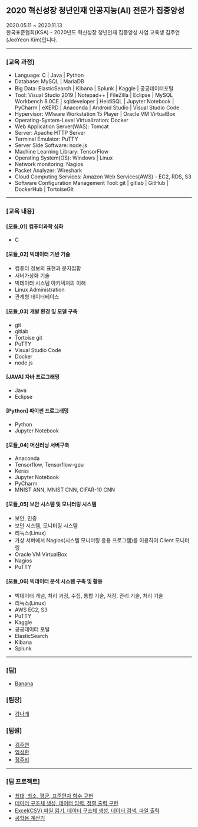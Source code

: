 ## 2020 혁신성장 청년인재 인공지능(AI) 전문가 집중양성
2020.05.11 ~ 2020.11.13 <br>
한국표준협회(KSA) - 2020년도 혁신성장 청년인재 집중양성 사업 교육생 김주연(JooYeon Kim)입니다. <br>
<hr>
<h3>[교육 과정]</h3>
<ul>
  <li> Language: C | Java | Python </li>
  <li> Database: MySQL | MariaDB</li>
  <li> Big Data: ElasticSearch | Kibana | Splunk | Kaggle | 공공데이터포털</li>
  <li> Tool: Visual Studio 2019 | Notepad++ | FileZilla | Eclipse | MySQL Workbench 8.0CE | sqldeveloper | HeidiSQL | Jupyter Notebook | PyCharm | eXERD | Anaconda | Android Studio | Visual Studio Code  </li>
  <li> Hypervisor: VMware Workstation 15 Player | Oracle VM VirtualBox </li>
  <li> Operating-System-Level Virtualization: Docker </li>
  <li> Web Application Server(WAS): Tomcat </li>
  <li> Server: Apache HTTP Server </li>
  <li> Terminal Emulator: PuTTY</li>
  <li> Server Side Software: node.js </li>
  <li> Machine Learning Library: TensorFlow </li>
  <li> Operating System(OS): Windows | Linux </li>
  <li> Network monitoring: Nagios </li>
  <li> Packet Analyzer: Wireshark </li>
  <li> Cloud Computing Services: Amazon Web Services(AWS) - EC2, RDS, S3 </li>
  <li> Software Configuration Management Tool: git | gitlab | GitHub | DockerHub | TortoiseGit </li>
  </ul>
  <hr>
  
  <h3>[교육 내용]</h3>
  <h4>[모듈_01] 컴퓨터과학 심화</h4>
  <ul>
  <li>C</li>
  </ul>
  
  <h4>[모듈_02] 빅데이터 기반 기술</h4>
  <ul> 
  <li>컴퓨터 정보의 표현과 문자집합</li>
  <li>서버가상화 기술</li>
  <li>빅데이터 시스템 아키텍처의 이해</li>
  <li>Linux Administration</li>
  <li>관계형 데이터베이스</li>
  </ul>
  
  <h4>[모듈_03] 개발 환경 및 모델 구축 </h4>
  <ul>
  <li>git</li>
  <li>gitlab</li>
  <li>Tortoise git</li>
  <li>PuTTY</li>
  <li>Visual Studio Code</li>
  <li>Docker</li>
  <li>node.js</li>
  </ul>
  
  <h4>[JAVA] 자바 프로그래밍 </h4>
  <ul>
  <li>Java</li>
  <li>Eclipse</li>
  </ul>
  
  <h4>[Python] 파이썬 프로그래밍 </h4>
  <ul>
  <li>Python</li>
  <li>Jupyter Notebook</li>
  </ul>
  
  <h4>[모듈_04] 머신러닝 서버구축 </h4>
  <ul>
  <li>Anaconda</li>
  <li>Tensorflow, Tensorflow-gpu</li>
  <li>Keras</li>
  <li>Jupyter Notebook</li>
  <li>PyCharm</li>
  <li>MNIST ANN, MNIST CNN, CIFAR-10 CNN</li>
  </ul>
  
  <h4>[모듈_05] 보안 시스템 및 모니터링 시스템 </h4>
  <ul>
  <li>보안, 인증</li>
  <li>보안 시스템, 모니터링 시스템</li>
  <li>리눅스(Linux)</li>
  <li>가상 서버에서 Nagios(시스템 모니터링 응용 프로그램)를 이용하여 Client 모니터링</li>
  <li>Oracle VM VirtualBox</li>
  <li>Nagios</li>
  <li>PuTTY</li>
  </ul>
  
  <h4>[모듈_06] 빅데이터 분석 시스템 구축 및 활용 </h4>
  <ul>
  <li>빅데이터 개념, 처리 과정, 수집, 통합 기술, 저장, 관리 기술, 처리 기술</li>
  <li>리눅스(Linux)</li>
  <li>AWS EC2, S3</li>
  <li>PuTTY</li>
  <li>Kaggle</li>
  <li>공공데이터 포털</li>
  <li>ElasticSearch</li>
  <li>Kibana</li>
  <li>Splunk</li>
  </ul>
  <hr>

<h3>[팀]</h3>
<ul>
  <li><a href="https://github.com/ksa-banana/C_Language">Banana</a></li>
  </ul>
<h3>[팀장]</h3>
 <ul>
  <li><a href = "https://github.com/kang-hana" >강나래</a></li>
</ul>
  
<h3>[팀원]</h3>
 <ul>
  <li><a href="https://github.com/jysaa5">김주연</a></li>
  <li><a href="https://github.com/SeongHwan-Lim">임성환</a></li>
  <li><a href="https://github.com/JoobeeJung">정주비</a></li>
 </ul>
<hr>

<h3>[팀 프로젝트]</h3>
<ul>
  <li>
    <a href ="https://github.com/ksa-banana/C_Language/tree/master/TeamProject_20200515/version_1.0">최대, 최소, 평균, 표준편차 함수 구현</a>
  </li>
  <li>
    <a href ="https://github.com/ksa-banana/C_Language/tree/master/TeamProject_20200518/version_1.0">데이터 구조체 생성, 데이터 입력, 정렬 출력 구현</a>
  </li>
    <li>
    <a href ="https://github.com/ksa-banana/C_Language/tree/master/TeamProject_20200519/version_1.1">Excel(CSV) 파일 읽기, 데이터 구조체 생성, 데이터 검색, 파일 출력 </a>
  </li>
  <li>
    <a href="https://github.com/ksa-banana/Java_Programming">공학용 계산기</a>
  </li>
  </ul>

